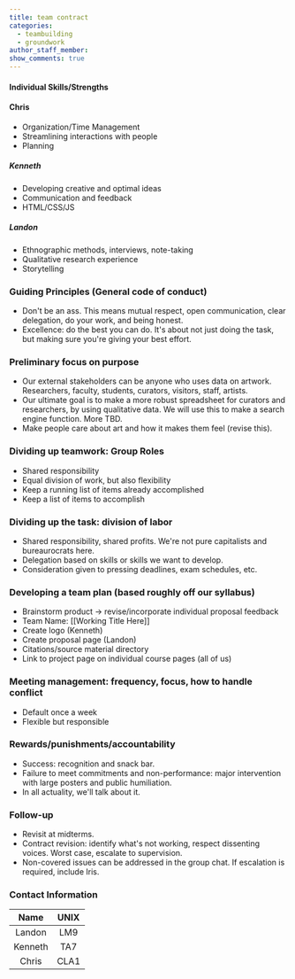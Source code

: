 ```yaml
---
title: team contract
categories:
  - teambuilding
  - groundwork
author_staff_member: 
show_comments: true 
---
```


#### Individual Skills/Strengths
#### Chris
* Organization/Time Management
* Streamlining interactions with people
* Planning
##### Kenneth
* Developing creative and optimal ideas
* Communication and feedback
* HTML/CSS/JS
##### Landon
* Ethnographic methods, interviews, note-taking
* Qualitative research experience
* Storytelling

### Guiding Principles (General code of conduct)
* Don't be an ass. This means mutual respect, open communication, clear delegation, do your work, and being honest. 
* Excellence: do the best you can do. It's about not just doing the task, but making sure you're giving your best effort. 

### Preliminary focus on purpose
* Our external stakeholders can be anyone who uses data on artwork. Researchers, faculty, students, curators, visitors, staff, artists.  
* Our ultimate goal is to make a more robust spreadsheet for curators and researchers, by using qualitative data. We will use this to make a search engine function. More TBD. 
* Make people care about art and how it makes them feel (revise this). 

### Dividing up teamwork: Group Roles
* Shared responsibility
* Equal division of work, but also flexibility
* Keep a running list of items already accomplished
* Keep a list of items to accomplish

### Dividing up the task: division of labor
* Shared responsibility, shared profits. We're not pure capitalists and bureaurocrats here.
* Delegation based on skills or skills we want to develop. 
* Consideration given to pressing deadlines, exam schedules, etc. 

### Developing a team plan (based roughly off our syllabus) 
* Brainstorm product -> revise/incorporate individual proposal feedback 
* Team Name: [[Working Title Here]] 
* Create logo (Kenneth)
* Create proposal page (Landon)
* Citations/source material directory
* Link to project page on individual course pages (all of us)

### Meeting management: frequency, focus, how to handle conflict
* Default once a week
* Flexible but responsible

### Rewards/punishments/accountability
* Success: recognition and snack bar. 
* Failure to meet commitments and non-performance: major intervention with large posters and public humiliation. 
* In all actuality, we'll talk about it. 

### Follow-up
* Revisit at midterms.
* Contract revision: identify what's not working, respect dissenting voices. Worst case, escalate to supervision. 
* Non-covered issues can be addressed in the group chat. If escalation is required, include Iris. 

### Contact Information

| Name       | UNIX  |
|:----------:|:-----:|
| Landon     | LM9   |
| Kenneth    | TA7   |
| Chris      | CLA1  |
